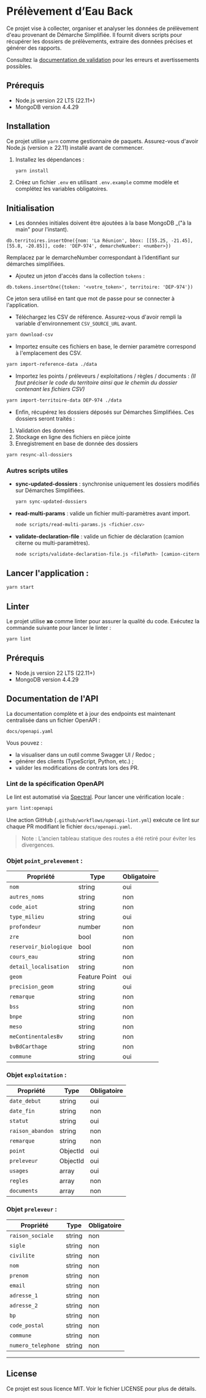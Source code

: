 # Prélèvement d’Eau Back

Ce projet vise à collecter, organiser et analyser les données de prélèvement d'eau provenant de Démarche Simplifiée. Il fournit divers scripts pour récupérer les dossiers de prélèvements, extraire des données précises et générer des rapports.

Consultez la [documentation de validation](packages/timeseries-parsers/docs/validation.md) pour les erreurs et avertissements possibles.

## Prérequis

- Node.js version 22 LTS (22.11+)
- MongoDB version 4.4.29

## Installation

Ce projet utilise `yarn` comme gestionnaire de paquets. Assurez-vous d'avoir Node.js (version ≥ 22.11) installé avant de commencer.

1. Installez les dépendances :

   ```bash
   yarn install
   ```

2. Créez un fichier `.env` en utilisant `.env.example` comme modèle et complétez les variables obligatoires.

## Initialisation

- Les données initiales doivent être ajoutées à la base MongoDB _("à la main" pour l'instant).

```mongo
db.territoires.insertOne({nom: 'La Réunion', bbox: [[55.25, -21.45], [55.8, -20.85]], code: 'DEP-974', demarcheNumber: <number>})
```

Remplacez <number> par le demarcheNumber correspondant à l’identifiant sur démarches simplifiées.

- Ajoutez un jeton d'accès dans la collection `tokens` :

```mongo
db.tokens.insertOne({token: '<votre_token>', territoire: 'DEP-974'})
```

Ce jeton sera utilisé en tant que mot de passe pour se connecter à l'application.

- Téléchargez les CSV de référence. Assurez-vous d'avoir rempli la variable d'environnement `CSV_SOURCE_URL` avant.

```bash
yarn download-csv
```

- Importez ensuite ces fichiers en base, le dernier paramètre correspond à l'emplacement des CSV.

```bash
yarn import-reference-data ./data
```

- Importez les points / préleveurs / exploitations / règles / documents :
  _(Il faut préciser le code du territoire ainsi que le chemin du dossier contenant les fichiers CSV)_

```bash
yarn import-territoire-data DEP-974 ./data
```

- Enfin, récupérez les dossiers déposés sur Démarches Simplifiées. Ces dossiers seront traités :
1. Validation des données
2. Stockage en ligne des fichiers en pièce jointe
3. Enregistrement en base de donnée des dossiers

```bash
yarn resync-all-dossiers
```

### Autres scripts utiles

- **sync-updated-dossiers** : synchronise uniquement les dossiers modifiés sur Démarches Simplifiées.
  ```bash
  yarn sync-updated-dossiers
  ```
- **read-multi-params** : valide un fichier multi-paramètres avant import.
  ```bash
  node scripts/read-multi-params.js <fichier.csv>
  ```
- **validate-declaration-file** : valide un fichier de déclaration (camion citerne ou multi-paramètres).
  ```bash
  node scripts/validate-declaration-file.js <filePath> [camion-citerne|multi-params]
  ```

## Lancer l'application :
```bash
yarn start
```

## Linter

Le projet utilise **xo** comme linter pour assurer la qualité du code. Exécutez la commande suivante pour lancer le linter :

```bash
yarn lint
```

## Prérequis

- Node.js version 22 LTS (22.11+)
- MongoDB version 4.4.29

## Documentation de l'API

La documentation complète et à jour des endpoints est maintenant centralisée dans un fichier OpenAPI :

`docs/openapi.yaml`

Vous pouvez :
- la visualiser dans un outil comme Swagger UI / Redoc ;
- générer des clients (TypeScript, Python, etc.) ;
- valider les modifications de contrats lors des PR.

### Lint de la spécification OpenAPI

Le lint est automatisé via [Spectral](https://github.com/stoplightio/spectral). Pour lancer une vérification locale :

```bash
yarn lint:openapi
```

Une action GitHub (`.github/workflows/openapi-lint.yml`) exécute ce lint sur chaque PR modifiant le fichier `docs/openapi.yaml`.

> Note : L’ancien tableau statique des routes a été retiré pour éviter les divergences.

### Objet `point_prelevement` :

| Propriété | Type | Obligatoire |
|-----------|------|-------------|
| `nom` | string | oui |
| `autres_noms` | string | non |
| `code_aiot` | string | non |
| `type_milieu` | string | oui |
| `profondeur` | number | non |
| `zre` | bool | non |
| `reservoir_biologique` | bool | non |
| `cours_eau` | string | non |
| `detail_localisation` | string | non |
| `geom` | Feature Point | oui |
| `precision_geom` | string | oui |
| `remarque` | string | non |
| `bss` | string | non |
| `bnpe` | string | non |
| `meso` | string | non |
| `meContinentalesBv` | string | non |
| `bvBdCarthage` | string | non |
| `commune` | string | oui |

### Objet `exploitation` :

| Propriété | Type | Obligatoire |
|-----------|------|-------------|
| `date_debut` | string | oui |
| `date_fin` | string | non |
| `statut` | string | oui |
| `raison_abandon` | string | non |
| `remarque` | string | non |
| `point` | ObjectId | oui |
| `preleveur` | ObjectId | oui |
| `usages` | array | oui |
| `regles` | array | non |
| `documents` | array | non |

### Objet `preleveur` :

| Propriété | Type | Obligatoire |
|-----------|------|-------------|
| `raison_sociale` | string | non |
| `sigle` | string | non |
| `civilite` | string | non |
| `nom` | string | non |
| `prenom` | string | non |
| `email` | string | non |
| `adresse_1` | string | non |
| `adresse_2` | string | non |
| `bp` | string | non |
| `code_postal` | string | non |
| `commune` | string | non |
| `numero_telephone` | string | non |

---

## License

Ce projet est sous licence MIT. Voir le fichier LICENSE pour plus de détails.

